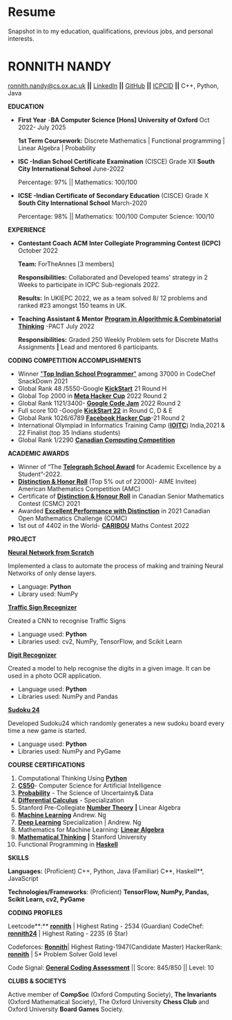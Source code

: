 # Resume
Snapshot in to my  education, qualifications, previous jobs, and  personal interests.
# **RONNITH NANDY**

 [ronnith.nandy@cs.ox.ac.uk](mailto:ronnith.nandy@cs.ox.ac.uk) **\|\|** [LinkedIn](http://www.linkedin.com/in/ronnithnandy) **\|\|** [GitHub](https://github.com/ronnith24) **\|\|** [ICPCID](https://icpc.global/ICPCID/969AUCNLMPJ9) **\|\|**  C++, Python, Java

**EDUCATION**

-   **First Year** -**BA Computer Science [Hons]   University of Oxford** Oct 2022- July 2025

    **1st Term Coursework:** Discrete Mathematics \| Functional programming \| Linear Algebra \| Probability

-   **ISC -Indian School Certificate Examination** (CISCE) Grade XII **South City International School** June-2022

    Percentage: 97% \|\| Mathematics: 100/100

-   **ICSE -Indian Certificate of Secondary Education** (CISCE) Grade X **South City International School** March-2020

    Percentage: 98% \|\| Mathematics: 100/100 Computer Science: 100/10

**EXPERIENCE**

-   **Contestant Coach**  **ACM** **Inter Collegiate Programming Contest (ICPC)** October 2022

    **Team:**  ForTheAnnes [3 members]

    **Responsibilities:** Collaborated and Developed teams’ strategy in 2 Weeks to participate in ICPC Sub-regionals 2022.

    **Results:** In UKIEPC 2022, we as a team solved 8/ 12 problems and ranked \#23 amongst 150 teams in UK.

-   **Teaching Assistant & Mentor** [**Program in Algorithmic & Combinatorial Thinking**](https://algorithmicthinking.org/) -PACT July 2022

    **Responsibilities:** Graded 250 Weekly Problem sets for Discrete Maths Assignments **\|** Lead and mentored 6 participants.

**CODING COMPETITION ACCOMPLISHMENTS**

-   Winner ["**Top Indian School Programmer**"](https://www.codechef.com/certificates/public/768e44e) among 37000 in CodeChef SnackDown 2021
-   Global Rank 48 /5550-Google [**KickStart**](https://codingcompetitions.withgoogle.com/kickstart/certificate/summary/0000000000435bad) 21 Round H
-   Global Top 2000 in [**Meta Hacker Cup**](https://www.facebook.com/codingcompetitions/hacker-cup/2022/certificate/209679514373388) 2022 Round 2
-   Global Rank 1121/3400- [**Google Code Jam**](https://codingcompetitions.withgoogle.com/codejam/certificate/summary/0000000000877249) 2022 Round 2
-   Full score 100 -Google [**KickStart 22**](https://codingcompetitions.withgoogle.com/kickstart/round/00000000008cb4d1) in Round C, D & E
-   Global Rank 1026/6789 [**Facebook Hacker Cup**](https://www.facebook.com/codingcompetitions/hacker-cup/2021/certificate/209679514373388)-21 Round 2
-   International Olympiad in Informatics Training Camp ([**IOITC**](https://www.iarcs.org.in/inoi/2021/inoi2021/results_inoi2021.php)) India,2021 & 22 Finalist (top 35 Indians students)
-   Global Rank 1/2290 [**Canadian Computing Competition**](https://drive.google.com/file/d/1ljfm2eve39UMUK5j75w1qgFD43U7bgqu/view?usp=sharing)

**ACADEMIC AWARDS**

-   Winner of “The [**Telegraph School Award**](https://drive.google.com/file/d/1Py2urT11yCUnBL5rZHlJWZECqtMOb_3F/view?usp=sharing) for Academic Excellence by a Student”-2022.
-   [**Distinction & Honor Roll**](https://drive.google.com/file/d/1u8ZgfTvUA0-FvB99fZ1Wvs-u4E93ktMS/view?usp=sharing) (Top 5% out of 22000)- AIME Invitee) American Mathematics Competition (AMC)
-   Certificate of [**Distinction & Honour Roll**](https://drive.google.com/file/d/16EbulFNjDgOUITGbf6V_6bIsZYgCx8WV/view?usp=sharing) in Canadian Senior Mathematics Contest (CSMC) 2021
-   Awarded [**Excellent Performance with Distinction**](https://drive.google.com/file/d/1MPW08fToSNDRn9-QoXPYkufVzEmSXcnm/view?usp=sharing) in 2021 Canadian Open Mathematics Challenge (COMC)
-   1st out of 4402 in the World- [**CARIBOU**](https://drive.google.com/file/d/1ykalMmYFeBUcWGt160PyN39N75g6dBsK/view?usp=sharing) Maths Contest 2022

**PROJECT**

[**Neural Network from Scratch**](https://github.com/ronnith24/Neural-Networks-From-Scratch.git)

Implemented a class to automate the process of making and training Neural Networks of only dense layers.

-   Language: **Python**
-   Library used: NumPy

[**Traffic Sign Recognizer**](https://github.com/ronnith24/Traffic-Sign-Recognizer.git)

Created a CNN to recognise Traffic Signs

-   Language used: **Python**
-   Libraries used: cv2, NumPy, TensorFlow, and Scikit Learn

[**Digit Recognizer**](https://github.com/ronnith24/Kaggle-MNIST-Digit-Recognizer.git)

Created a model to help recognise the digits in a given image. It can be used in a photo OCR application.

-   Language used: **Python**
-   Libraries used: NumPy and Pandas

[**Sudoku 24**](https://github.com/ronnith24/Sudoku24.git)

Developed Sudoku24 which randomly generates a new sudoku board every time a new game is started.

-   Language used: **Python**
-   Libraries used: NumPy and PyGame

**COURSE CERTIFICATIONS**

1.  Computational Thinking Using [**Python**](https://drive.google.com/file/d/15cDL6MKhyZOFtUoR_80uCiRfk8Fn9mCo/view?usp=sharing)
2.  [**CS50**](https://drive.google.com/file/d/1ylaAWFC7fB2zjU4orBOQXvSGjwuZ4pnR/view?usp=sharing)- Computer Science for Artificial Intelligence
3.  [**Probability**](https://courses.edx.org/certificates/b5eb0e1632124deb82e586795dc112fe) - The Science of Uncertainty& Data
4.  [**Differential Calculus**](https://coursera.org/share/5ef16950ee66bd42ca5916c781a59a96) - Specialization
5.  Stanford Pre-Collegiate [**Number Theory**](https://drive.google.com/file/d/1u38Wp59unU-527BR9Ss9-1EuwLJixaA0/view?usp=sharing) **\|** Linear Algebra
6.  [**Machine Learning**](https://www.coursera.org/account/accomplishments/certificate/B9S7LJSZJJ2R) Andrew. Ng
7.  [**Deep Learning**](https://drive.google.com/file/d/1K3D4yBi4_V70kZ69sWI7zQFgdEhSmSCn/view?usp=sharing) Specialization \| Andrew. Ng
8.  Mathematics for Machine Learning: [**Linear Algebra**](https://www.coursera.org/account/accomplishments/certificate/BZ8K5RGY6TES)
9.  [**Mathematical Thinking**](https://www.coursera.org/account/accomplishments/certificate/CHUKSZUEG9QQ) **\|** Stanford University
10. Functional Programming in [**Haskell**](https://www.futurelearn.com/certificates/fn7gnop)

**SKILLS**

**Languages:** (Proficient) C++, Python, Java (Familiar) C**, Haskell**, JavaScript

**Technologies/Frameworks**: (Proficient) **TensorFlow, NumPy, Pandas, Scikit Learn, cv2, PyGame**

**CODING PROFILES**

Leetcode**:** [**ronnith**](https://leetcode.com/ronnith/) \| Highest Rating - 2534 (Guardian) CodeChef: [**ronnith24**](https://www.codechef.com/users/ronnith) \| Highest Rating - 2235 (6 Star)

Codeforces: [**Ronnith**](https://codeforces.com/profile/ronnith)\| Highest Rating-1947(Candidate Master) HackerRank: [**ronnith**](https://www.hackerrank.com/ronnith?h_r=internal-search&hr_r=1) \| 5\* Problem Solver Gold level

Code Signal: [**General Coding Assessment**](https://app.codesignal.com/coding-report/DLuJpR32HPK5h69MP-B4dEEqn5mdz8K8z5Gk98W5we/LJhi8EuMudwkCtEKX) \|\| Score: 845/850 \|\| Level: 10

**CLUBS & SOCIETYS**

Active member of **CompSoc** (Oxford Computing Society), **The Invariants** (Oxford Mathematical Society), The Oxford University **Chess Club** and Oxford University **Board Games** Society.
